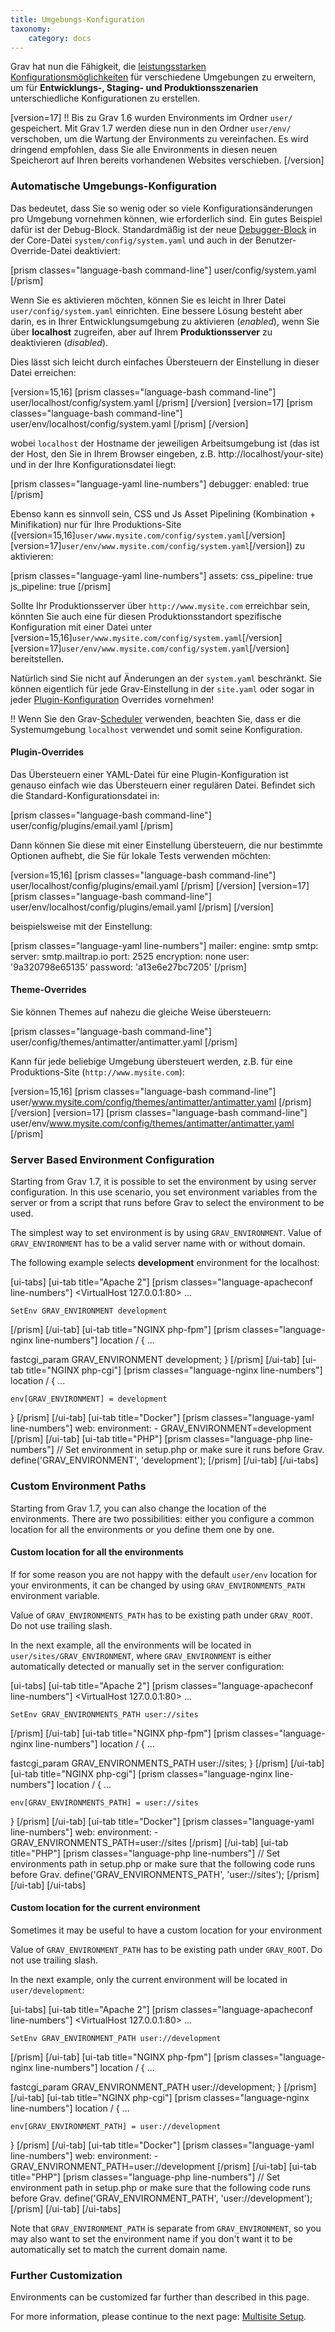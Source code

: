 ```yaml
---
title: Umgebungs-Konfiguration
taxonomy:
    category: docs
---
```


Grav hat nun die Fähigkeit, die [leistungsstarken Konfigurationsmöglichkeiten](../../basics/grav-configuration) für verschiedene Umgebungen zu erweitern, um für **Entwicklungs-, Staging- und Produktionsszenarien** unterschiedliche Konfigurationen zu erstellen.

[version=17]
!! Bis zu Grav 1.6 wurden Environments im Ordner `user/` gespeichert. Mit Grav 1.7 werden diese nun in den Ordner `user/env/` verschoben, um die Wartung der Environments zu vereinfachen. Es wird dringend empfohlen, dass Sie alle Environments in diesen neuen Speicherort auf Ihren bereits vorhandenen Websites verschieben.
[/version]

### Automatische Umgebungs-Konfiguration

Das bedeutet, dass Sie so wenig oder so viele Konfigurationsänderungen pro Umgebung vornehmen können, wie erforderlich sind. Ein gutes Beispiel dafür ist der Debug-Block. Standardmäßig ist der neue [Debugger-Block](../debugging) in der Core-Datei `system/config/system.yaml` und auch in der Benutzer-Override-Datei deaktiviert:

[prism classes="language-bash command-line"]
user/config/system.yaml
[/prism]

Wenn Sie es aktivieren möchten, können Sie es leicht in Ihrer Datei `user/config/system.yaml` einrichten. Eine bessere Lösung besteht aber darin, es in Ihrer Entwicklungsumgebung zu aktivieren (_enabled_), wenn Sie über **localhost** zugreifen, aber auf Ihrem **Produktionsserver** zu deaktivieren (_disabled_).

Dies lässt sich leicht durch einfaches Übersteuern der Einstellung in dieser Datei erreichen:

[version=15,16]
[prism classes="language-bash command-line"]
user/localhost/config/system.yaml
[/prism]
[/version]
[version=17]
[prism classes="language-bash command-line"]
user/env/localhost/config/system.yaml
[/prism]
[/version]

wobei `localhost` der Hostname der jeweiligen Arbeitsumgebung ist (das ist der Host, den Sie in Ihrem Browser eingeben, z.B. http://localhost/your-site) und in der Ihre Konfigurationsdatei liegt:

[prism classes="language-yaml line-numbers"]
debugger:
  enabled: true
[/prism]

Ebenso kann es sinnvoll sein, CSS und Js Asset Pipelining (Kombination + Minifikation) nur für Ihre Produktions-Site
([version=15,16]`user/www.mysite.com/config/system.yaml`[/version][version=17]`user/env/www.mysite.com/config/system.yaml`[/version]) zu aktivieren:

[prism classes="language-yaml line-numbers"]
assets:
  css_pipeline: true
  js_pipeline: true
[/prism]

Sollte Ihr Produktionsserver über `http://www.mysite.com` erreichbar sein, könnten Sie auch eine für diesen Produktionsstandort spezifische Konfiguration mit einer Datei unter
[version=15,16]`user/www.mysite.com/config/system.yaml`[/version][version=17]`user/env/www.mysite.com/config/system.yaml`[/version] bereitstellen.

Natürlich sind Sie nicht auf Änderungen an der `system.yaml` beschränkt. Sie können eigentlich für jede Grav-Einstellung in der `site.yaml` oder sogar in jeder [Plugin-Konfiguration](../../plugins/plugin-basics) Overrides vornehmen!

!! Wenn Sie den Grav-[Scheduler](/advanced/scheduler) verwenden, beachten Sie, dass er die Systemumgebung `localhost` verwendet und somit seine Konfiguration.

#### Plugin-Overrides

Das Übersteuern einer YAML-Datei für eine Plugin-Konfiguration ist genauso einfach wie das Übersteuern einer regulären Datei. Befindet sich die Standard-Konfigurationsdatei in:

[prism classes="language-bash command-line"]
user/config/plugins/email.yaml
[/prism]

Dann können Sie diese mit einer Einstellung übersteuern, die nur bestimmte Optionen aufhebt, die Sie für lokale Tests verwenden möchten:

[version=15,16]
[prism classes="language-bash command-line"]
user/localhost/config/plugins/email.yaml
[/prism]
[/version]
[version=17]
[prism classes="language-bash command-line"]
user/env/localhost/config/plugins/email.yaml
[/prism]
[/version]

beispielsweise mit der Einstellung:

[prism classes="language-yaml line-numbers"]
mailer:
  engine: smtp
  smtp:
    server: smtp.mailtrap.io
    port: 2525
    encryption: none
    user: '9a320798e65135'
    password: 'a13e6e27bc7205'
[/prism]

#### Theme-Overrides

Sie können Themes auf nahezu die gleiche Weise übersteuern:

[prism classes="language-bash command-line"]
user/config/themes/antimatter/antimatter.yaml
[/prism]

Kann für jede beliebige Umgebung übersteuert werden, z.B. für eine Produktions-Site (`http://www.mysite.com`):

[version=15,16]
[prism classes="language-bash command-line"]
user/www.mysite.com/config/themes/antimatter/antimatter.yaml
[/prism]
[/version]
[version=17]
[prism classes="language-bash command-line"]
user/env/www.mysite.com/config/themes/antimatter/antimatter.yaml
[/prism]

### Server Based Environment Configuration

Starting from Grav 1.7, it is possible to set the environment by using server configuration. In this use scenario, you set environment variables from the server or from a script that runs before Grav to select the environment to be used.

The simplest way to set environment is by using `GRAV_ENVIRONMENT`. Value of `GRAV_ENVIRONMENT` has to be a valid server name with or without domain.

The following example selects **development** environment for the localhost:

[ui-tabs]
[ui-tab title="Apache 2"]
[prism classes="language-apacheconf line-numbers"]
<VirtualHost 127.0.0.1:80>
    ...

    SetEnv GRAV_ENVIRONMENT development
</VirtualHost>
[/prism]
[/ui-tab]
[ui-tab title="NGINX php-fpm"]
[prism classes="language-nginx line-numbers"]
location / {
    ...

   fastcgi_param GRAV_ENVIRONMENT development;
}
[/prism]
[/ui-tab]
[ui-tab title="NGINX php-cgi"]
[prism classes="language-nginx line-numbers"]
location / {
   ...

    env[GRAV_ENVIRONMENT] = development
}
[/prism]
[/ui-tab]
[ui-tab title="Docker"]
[prism classes="language-yaml line-numbers"]
web:
  environment:
    - GRAV_ENVIRONMENT=development
[/prism]
[/ui-tab]
[ui-tab title="PHP"]
[prism classes="language-php line-numbers"]
// Set environment in setup.php or make sure it runs before Grav.
define('GRAV_ENVIRONMENT', 'development');
[/prism]
[/ui-tab]
[/ui-tabs]

### Custom Environment Paths

Starting from Grav 1.7, you can also change the location of the environments. There are two possibilities: either you configure a common location for all the environments or you define them one by one.

#### Custom location for all the environments

If for some reason you are not happy with the default `user/env` location for your environments, it can be changed by using `GRAV_ENVIRONMENTS_PATH` environment variable.

Value of `GRAV_ENVIRONMENTS_PATH` has to be existing path under `GRAV_ROOT`. Do not use trailing slash.

In the next example, all the environments will be located in `user/sites/GRAV_ENVIRONMENT`, where `GRAV_ENVIRONMENT` is either automatically detected or manually set in the server configuration:

[ui-tabs]
[ui-tab title="Apache 2"]
[prism classes="language-apacheconf line-numbers"]
<VirtualHost 127.0.0.1:80>
...

    SetEnv GRAV_ENVIRONMENTS_PATH user://sites
</VirtualHost>
[/prism]
[/ui-tab]
[ui-tab title="NGINX php-fpm"]
[prism classes="language-nginx line-numbers"]
location / {
    ...

fastcgi_param GRAV_ENVIRONMENTS_PATH user://sites;
}
[/prism]
[/ui-tab]
[ui-tab title="NGINX php-cgi"]
[prism classes="language-nginx line-numbers"]
location / {
...

    env[GRAV_ENVIRONMENTS_PATH] = user://sites
}
[/prism]
[/ui-tab]
[ui-tab title="Docker"]
[prism classes="language-yaml line-numbers"]
web:
  environment:
    - GRAV_ENVIRONMENTS_PATH=user://sites
[/prism]
[/ui-tab]
[ui-tab title="PHP"]
[prism classes="language-php line-numbers"]
// Set environments path in setup.php or make sure that the following code runs before Grav.
define('GRAV_ENVIRONMENTS_PATH', 'user://sites');
[/prism]
[/ui-tab]
[/ui-tabs]

#### Custom location for the current environment

Sometimes it may be useful to have a custom location for your environment

Value of `GRAV_ENVIRONMENT_PATH` has to be existing path under `GRAV_ROOT`. Do not use trailing slash.

In the next example, only the current environment will be located in `user/development`:

[ui-tabs]
[ui-tab title="Apache 2"]
[prism classes="language-apacheconf line-numbers"]
<VirtualHost 127.0.0.1:80>
...

    SetEnv GRAV_ENVIRONMENT_PATH user://development
</VirtualHost>
[/prism]
[/ui-tab]
[ui-tab title="NGINX php-fpm"]
[prism classes="language-nginx line-numbers"]
location / {
    ...

fastcgi_param GRAV_ENVIRONMENT_PATH user://development;
}
[/prism]
[/ui-tab]
[ui-tab title="NGINX php-cgi"]
[prism classes="language-nginx line-numbers"]
location / {
...

    env[GRAV_ENVIRONMENT_PATH] = user://development
}
[/prism]
[/ui-tab]
[ui-tab title="Docker"]
[prism classes="language-yaml line-numbers"]
web:
  environment:
    - GRAV_ENVIRONMENT_PATH=user://development
[/prism]
[/ui-tab]
[ui-tab title="PHP"]
[prism classes="language-php line-numbers"]
// Set environment path in setup.php or make sure that the following code runs before Grav.
define('GRAV_ENVIRONMENT_PATH', 'user://development');
[/prism]
[/ui-tab]
[/ui-tabs]

Note that `GRAV_ENVIRONMENT_PATH` is separate from `GRAV_ENVIRONMENT`, so you may also want to set the environment name if you don't want it to be automatically set to match the current domain name.

### Further Customization

Environments can be customized far further than described in this page.

For more information, please continue to the next page: [Multisite Setup](/advanced/multisite-setup).
